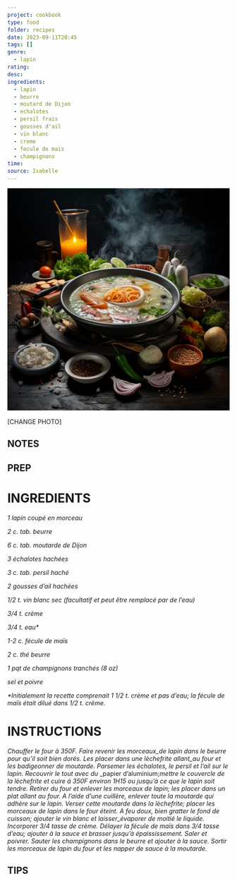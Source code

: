 ```yaml
---
project: cookbook
type: food
folder: recipes
date: 2023-09-11T20:45
tags: []
genre:
  - lapin
rating: 
desc: 
ingredients:
  - lapin
  - beurre
  - moutard de Dijon
  - echalotes
  - persil frais
  - gousses d'ail
  - vin blanc
  - creme
  - fecule de mais
  - champignons
time: 
source: Isabelle
---
```


![IMAGE](_default.png)


[CHANGE PHOTO]


## NOTES




## PREP


# INGREDIENTS

_1 lapin coupé en morceau_

_2 c. tab. beurre_

_6 c. tab. moutarde de Dijon_

_3 échalotes hachées_

_3 c. tab. persil haché_

_2 gousses d’ail hachées_

_1/2 t. vin blanc sec (facultatif et peut_
_être remplacé par de l’eau)_

_3/4 t. crème_

_3/4 t. eau*_

_1-2 c. fécule de maïs_

_2 c. thé beurre_

_1 pqt de champignons tranchés (8 oz)_

_sel et poivre_

_*Initialement la recette comprenait 1 1/2 t._
_crème et pas d’eau; la fécule de maïs était_
_dilué dans 1/2 t. crème._




# INSTRUCTIONS

_Chauffer le four à 350F. Faire revenir les_
_morceaux_de lapin dans le beurre pour qu’il_
_soit bien dorés. Les placer dans une lèchefrite_
_allant_au four et les badigeonner de_
_moutarde. Parsemer les échalotes, le persil_
_et l’ail sur le lapin. Recouvrir le tout avec du_
_papier d’aluminium;_mettre le couvercle de_
_la lèchefrite et cuire à 350F environ 1H15 ou_
_jusqu’à ce que le lapin soit tendre._
_Retirer du four et enlever les morceaux de lapin;_
_les placer dans un plat allant au four. A l’aide_
_d’une cuillère, enlever toute la moutarde qui_
_adhère sur le lapin. Verser cette moutarde dans_
_la lèchefrite; placer les morceaux de lapin dans_
_le four éteint. A feu doux, bien gratter le fond_
_de cuisson; ajouter le vin blanc et laisser_évaporer_
_de moitié le liquide. Incorporer 3/4 tasse_
_de crème. Délayer la fécule de maïs dans 3/4_
_tasse d’eau; ajouter à la sauce et brasser jusqu’à_
_épaississement. Saler et poivrer. Sauter_
_les champignons dans le beurre et ajouter à_
_la sauce. Sortir les morceaux de lapin du four_
_et les napper de sauce à la moutarde._



## TIPS



